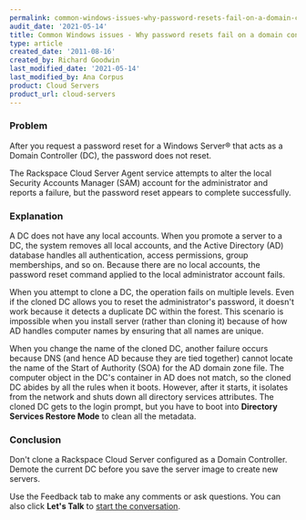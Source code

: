 ```yaml
---
permalink: common-windows-issues-why-password-resets-fail-on-a-domain-controller
audit_date: '2021-05-14'
title: Common Windows issues - Why password resets fail on a domain controller
type: article
created_date: '2011-08-16'
created_by: Richard Goodwin
last_modified_date: '2021-05-14'
last_modified_by: Ana Corpus
product: Cloud Servers
product_url: cloud-servers
---
```


### Problem

After you request a password reset for a Windows Server&reg; that acts as a Domain
Controller (DC), the password does not reset.

The Rackspace Cloud Server Agent service attempts to alter the local Security
Accounts Manager (SAM) account for the administrator and reports a failure, but
the password reset appears to complete successfully.

### Explanation

A DC does not have any local accounts. When you promote a server to a DC, the
system removes all local accounts, and the Active Directory (AD) database handles
all authentication, access permissions, group memberships, and so on.  Because
there are no local accounts, the password reset command applied to the local
administrator account fails.

When you attempt to clone a DC, the operation fails on multiple levels. Even if
the cloned DC allows you to reset the administrator's password, it doesn't work
because it detects a duplicate DC within the forest. This scenario is impossible
when you install server (rather than cloning it) because of how AD handles
computer names by ensuring that all names are unique.

When you change the name of the cloned DC, another failure occurs because DNS
(and hence AD because they are tied together) cannot locate the name of the
Start of Authority (SOA) for the AD domain zone file. The computer object in
the DC's container in AD does not match, so the cloned DC abides by all the
rules when it boots. However, after it starts, it isolates from the network
and shuts down all directory services attributes. The cloned DC gets to the
login prompt, but you have to boot into **Directory Services Restore Mode**
to clean all the metadata.

### Conclusion

Don't clone a Rackspace Cloud Server configured as a Domain Controller.
Demote the current DC before you save the server image to create new servers.

Use the Feedback tab to make any comments or ask questions. You can also click
**Let's Talk** to [start the conversation](https://www.rackspace.com/).
